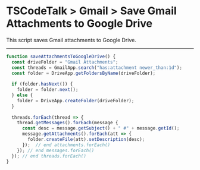 # TSCodeTalk > Gmail > Save Gmail Attachments to Google Drive


This script saves Gmail attachments to Google Drive.

---

```javascript
function saveAttachmentsToGoogleDrive() { 
  const driveFolder = "Gmail Attachments";
  const threads = GmailApp.search("has:attachment newer_than:1d"); 
  const folder = DriveApp.getFoldersByName(driveFolder);
  
  if (folder.hasNext()) {
    folder = folder.next();
  } else {
    folder = DriveApp.createFolder(driveFolder);
  }
  
  threads.forEach(thread => {
    thread.getMessages().forEach(message {
      const desc = message.getSubject() + " #" + message.getId();
      message.getAttachments().forEach(att => {
        folder.createFile(att).setDescription(desc);
      });  // end attachments.forEach()
    }); // end messages.forEach()
  }); // end threads.forEach()
}
```
